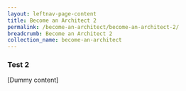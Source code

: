 ```yaml
---
layout: leftnav-page-content
title: Become an Architect 2
permalink: /become-an-architect/become-an-architect-2/
breadcrumb: Become an Architect 2
collection_name: become-an-architect
---
```


### **Test 2**

[Dummy content]
